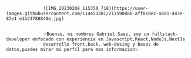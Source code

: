                   ![IMG_20230208_115350_718](https://user-images.githubusercontent.com/114453381/217590886-aff8c8ec-a8a1-443e-87e1-e1b24788848e.jpg)
                        

                  ✨Buenas, mi nombres Gabriel Saez, soy un fullstack-developer enfocado con experiencia en Javascript,React,NodeJs,NextJs 
                  desarrollo front,back, web-desing y bases de datos,puedes mirar mi perfil para mas informacion✨


<!---
GjAnnie/GjAnnie is a ✨ special ✨ repository because its `README.md` (this file) appears on your GitHub profile.
You can click the Preview link to take a look at your changes.
--->
